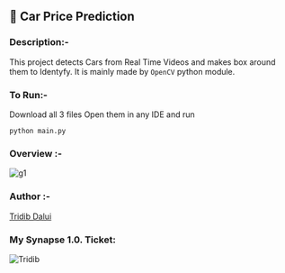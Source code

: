 ##  🚗 Car Price Prediction

### Description:-

This project detects Cars from Real Time Videos and makes box around them to Identyfy. It is mainly made by `OpenCV` python module. 

### To Run:-
    
  Download all 3 files Open them in any IDE and run
    
    python main.py
  

### Overview :-

![g1](https://user-images.githubusercontent.com/105111251/212137841-765294ed-13e4-4add-80a3-238ba6c9fe06.gif)

### Author :-
[Tridib Dalui](https://github.com/TridibD004)

### My Synapse 1.0. Ticket:

![Tridib](https://user-images.githubusercontent.com/105111251/211640187-5fffd375-f04e-493a-a2ff-cd293351eefa.png)

